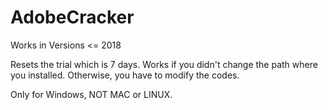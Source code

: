 # AdobeCracker
Works in Versions &lt;= 2018

Resets the trial which is 7 days.
Works if you didn't change the path where you installed. Otherwise, you have to modify the codes.

Only for Windows, NOT MAC or LINUX.
